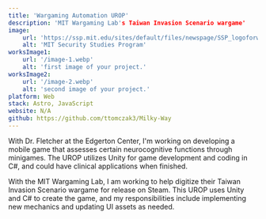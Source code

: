 ```yaml
---
title: 'Wargaming Automation UROP'
description: 'MIT Wargaming Lab's Taiwan Invasion Scenario wargame'
image:
    url: 'https://ssp.mit.edu/sites/default/files/newspage/SSP_logoforweb2_0.jpg'
    alt: 'MIT Security Studies Program'
worksImage1:
    url: '/image-1.webp'
    alt: 'first image of your project.'
worksImage2:
    url: '/image-2.webp'
    alt: 'second image of your project.'
platform: Web
stack: Astro, JavaScript
website: N/A
github: https://github.com/ttomczak3/Milky-Way
---
```


With Dr. Fletcher at the Edgerton Center, I'm working on developing a mobile game that
assesses certain neurocognitive functions through minigames. The UROP utilizes Unity
for game development and coding in C#, and could have clinical applications when finished.

With the MIT Wargaming Lab, I am working to help digitize their Taiwan Invasion Scenario wargame
for release on Steam. This UROP uses Unity and C# to create the game, and my responsibilities
include implementing new mechanics and updating UI assets as needed.
